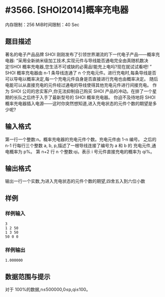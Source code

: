 # #3566. [SHOI2014]概率充电器

内存限制：256 MiB时间限制：40 Sec

## 题目描述

著名的电子产品品牌 SHOI 刚刚发布了引领世界潮流的下一代电子产品&mdash;&mdash;概率充电器:
&ldquo;采用全新纳米级加工技术,实现元件与导线能否通电完全由真随机数决定!SHOI 概率充电器,您生活不可或缺的必需品!能充上电吗?现在就试试看吧!
&rdquo;
SHOI 概率充电器由 n-1 条导线连通了 n 个充电元件。进行充电时,每条导线是否可以导电以概率决定,每一个充电元件自身是否直接进行充电也由概率决定。
随后电能可以从直接充电的元件经过通电的导线使得其他充电元件进行间接充电。
作为 SHOI 公司的忠实客户,你无法抑制自己购买 SHOI 产品的冲动。在排了一个星期的长队之后终于入手了最新型号的 SHOI 概率充电器。
你迫不及待地将 SHOI 概率充电器插入电源&mdash;&mdash;这时你突然想知道,进入充电状态的元件个数的期望是多少呢?

## 输入格式

第一行一个整数:n。概率充电器的充电元件个数。充电元件由 1-n 编号。
之后的 n-1 行每行三个整数 a, b, p,描述了一根导线连接了编号为 a 和 b 的
充电元件,通电概率为 p%。
第 n+2 行 n 个整数:qi。表示 i 号元件直接充电的概率为 qi%。

## 输出格式

输出一行一个实数,为进入充电状态的元件个数的期望,四舍五入到六位小数

## 样例

### 样例输入

    
    3 
    1 2 50 
    1 3 50 
    50 0 0 
    
    

### 样例输出

    
    1.000000
    
    

## 数据范围与提示

对于 100%的数据,n&le;500000,0&le;p,qi&le;100。
